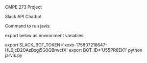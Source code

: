 CMPE 273 Project

Slack API Chatbot

Command to run javis:

export below as environment variables:

export SLACK_BOT_TOKEN='xoxb-175807218647-HL9jcD2OAzBxgj5G0QBrwcfX'
export BOT_ID='U55PR6EK1'
python jarvis.py
